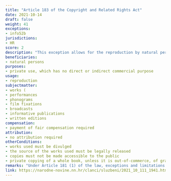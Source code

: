 ```yaml
---
title: "Article 183 of the Copyright and Related Rights Act"
date: 2021-10-14
draft: false
weight: 41
exceptions:
- info52b
jurisdictions:
- HR
score: 2
description: "This exception allows for the reproduction by natural persons of copyrighted works on any medium, as well as as a photocopy, from a legally released source, for private use, which has no direct or indirect commercial purpose and does not involve making the work accessible to the public. However, under art. 186, it is not allowed, unless otherwise stipulated by the law or by contract, to make a private copy of a whole book, unless copies of the book have been sold out for at least two years, as well as graphic editions of musical works (note material), author's databases, non-original databases, cartographic works, computer programs, as well as construction of architectural objects. Rightsholders are entitled to an appropriate fee from the sale of blank sound, image or text carriers and audio and visual recording and photocopying devices." 
beneficiaries:
- natural persons
purposes: 
- private use, which has no direct or indirect commercial purpose
usage:
- reproduction
subjectmatter:
- works (
- performances
- phonograms
- film fixations
- broadcasts
- informative publications
- written editions
compensation:
- payment of fair compensation required
attribution: 
- no attribution required
otherConditions: 
- works used must be divulged
- the source of the works used must be legally released
- copies must not be made accessible to the public
- private copying of a whole book, unless it is out-of-commerce, of graphic editions of musical works (note material), author's databases, non-original databases, cartographic works, computer programs, as well as construction of architectural objects, are not allowed, unless otherwise stipulated by the law or by contract
remarks: "Under Article 181 (1) of the law, exceptions and limitations apply to both works (which must be divulged) and other subject-matter, subject to related rights. Article 181 (2) contains the requirements of the 3-step test.<br /><br />Art. 185 (1) expressly states that articles 183 and 184 apply mutatis mutandis to performers, phonogram producers, audiovisual producers and publishers of information publications.<br /><br />As per art.185(3), 'irrespective of the fact that they do not have their own exclusive right of reproduction, publishers of written editions have their own right to appropriate compensation for reproduction of their editions for private use'. Under art.185 (4) this 'right to appropriate compensation' last for 50 years from the lawful publication of the work, counting from 1 January of the year immediately following the year of publication."
link: https://narodne-novine.nn.hr/clanci/sluzbeni/2021_10_111_1941.html
---
```

